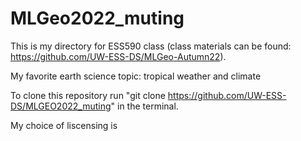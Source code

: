 # MLGeo2022_muting
This is my directory for ESS590 class (class materials can be found: https://github.com/UW-ESS-DS/MLGeo-Autumn22).

My favorite earth science topic: tropical weather and climate

To clone this repository run "git clone https://github.com/UW-ESS-DS/MLGEO2022_muting" in the terminal.

My choice of liscensing is 
